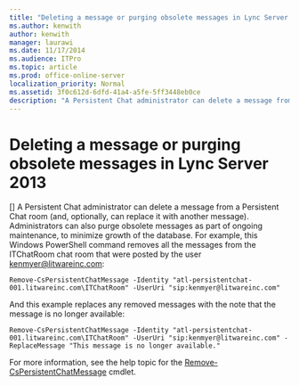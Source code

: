 ```yaml
---
title: "Deleting a message or purging obsolete messages in Lync Server 2013"
ms.author: kenwith
author: kenwith
manager: laurawi
ms.date: 11/17/2014
ms.audience: ITPro
ms.topic: article
ms.prod: office-online-server
localization_priority: Normal
ms.assetid: 3f0c612d-6dfd-41a4-a5fe-5ff3448eb0ce
description: "A Persistent Chat administrator can delete a message from a Persistent Chat room (and, optionally, can replace it with another message). Administrators can also purge obsolete messages as part of ongoing maintenance, to minimize growth of the database. For example, this Windows PowerShell command removes all the messages from the ITChatRoom chat room that were posted by the user kenmyer@litwareinc.com:"
---
```


# Deleting a message or purging obsolete messages in Lync Server 2013
[]
A Persistent Chat administrator can delete a message from a Persistent Chat room (and, optionally, can replace it with another message). Administrators can also purge obsolete messages as part of ongoing maintenance, to minimize growth of the database. For example, this Windows PowerShell command removes all the messages from the ITChatRoom chat room that were posted by the user kenmyer@litwareinc.com:
  
```
Remove-CsPersistentChatMessage -Identity "atl-persistentchat-001.litwareinc.com\ITChatRoom" -UserUri "sip:kenmyer@litwareinc.com"
```

And this example replaces any removed messages with the note that the message is no longer available:
  
```
Remove-CsPersistentChatMessage -Identity "atl-persistentchat-001.litwareinc.com\ITChatRoom" -UserUri "sip:kenmyer@litwareinc.com" -ReplaceMessage "This message is no longer available."
```

For more information, see the help topic for the [Remove-CsPersistentChatMessage](remove-cspersistentchatmessage.md) cmdlet. 
  

